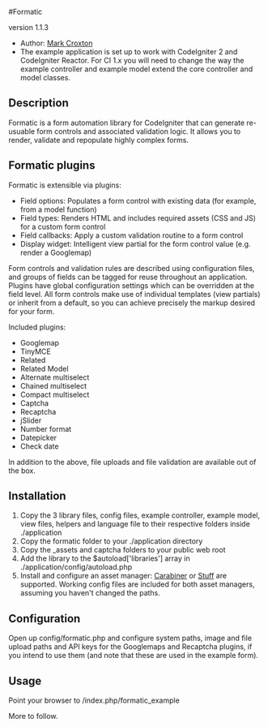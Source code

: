 #Formatic

version 1.1.3

* Author: [Mark Croxton](http://hallmark-design.co.uk/)
* The example application is set up to work with CodeIgniter 2 and CodeIgniter Reactor.
  For CI 1.x you will need to change the way the example controller and example model extend the core controller and model classes.


## Description

Formatic is a form automation library for CodeIgniter that can generate re-usuable form controls
and associated validation logic. It allows you to render, validate and repopulate highly complex forms.

## Formatic plugins
Formatic is extensible via plugins:

* Field options: Populates a form control with existing data (for example, from a model function)
* Field types: Renders HTML and includes required assets (CSS and JS) for a custom form control
* Field callbacks: Apply a custom validation routine to a form control
* Display widget: Intelligent view partial for the form control value (e.g. render a Googlemap)

Form controls and validation rules are described using configuration files, and groups of fields can be
tagged for reuse throughout an application. Plugins have global configuration settings which can be
overridden at the field level. All form controls make use of individual templates (view partials) or inherit
from a default, so you can achieve precisely the markup desired for your form.

Included plugins:

* Googlemap
* TinyMCE
* Related
* Related Model
* Alternate multiselect
* Chained multiselect
* Compact multiselect
* Captcha
* Recaptcha
* jSlider
* Number format
* Datepicker
* Check date

In addition to the above, file uploads and file validation are available out of the box.

## Installation
1. Copy the 3 library files, config files, example controller, example model, view files, helpers and language file to their respective folders inside ./application
2. Copy the formatic folder to your ./application directory
3. Copy the _assets and captcha folders to your public web root
4. Add the library to the $autoload['libraries'] array in ./application/config/autoload.php
5. Install and configure an asset manager: [Carabiner](https://github.com/tonydewan/Carabiner) or [Stuff](https://github.com/dhorrigan/codeigniter-stuff) are supported. Working config files are included for both asset managers, assuming you haven't changed the paths.

## Configuration
Open up config/formatic.php and configure system paths, image and file upload paths and API keys for the Googlemaps and Recaptcha plugins, if you intend to use them (and note that these are used in the example form).

## Usage
Point your browser to /index.php/formatic_example

More to follow.
